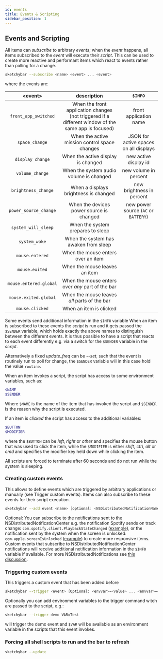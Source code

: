 ```yaml
---
id: events
title: Events & Scripting
sidebar_position: 1
---
```

## Events and Scripting
All items can *subscribe* to arbitrary *events*; when the *event* happens,
all items subscribed to the *event* will execute their *script*.
This can be used to create more reactive and performant items which react to
events rather than polling for a change.
```bash
sketchybar --subscribe <name> <event> ... <event>
```
where the events are:

| <event\>               | description                                                                                         | `$INFO`                                |
| :-------:              | :------:                                                                                            | :------:                               |
| `front_app_switched`   | When the front application changes (not triggered if a different window of the same app is focused) | front application name                 |
| `space_change`         | When the active mission control space changes                                                       | JSON for active spaces on all displays |
| `display_change`       | When the active display is changed                                                                  | new active display id                  |
| `volume_change`        | When the system audio volume is changed                                                             | new volume in percent                  |
| `brightness_change`    | When a displays brightness is changed                                                               | new brightness in percent              |
| `power_source_change`  | When the devices power source is changed                                                            | new power source (`AC` or `BATTERY`)   |
| `system_will_sleep`    | When the system prepares to sleep                                                                   |                                        |
| `system_woke`          | When the system has awaken from sleep                                                               |                                        |
| `mouse.entered`        | When the mouse enters over an item                                                                  |                                        |
| `mouse.exited`         | When the mouse leaves an item                                                                       |                                        |
| `mouse.entered.global` | When the mouse enters over *any* part of the bar                                                    |                                        |
| `mouse.exited.global`  | When the mouse leaves *all* parts of the bar                                                        |                                        |
| `mouse.clicked`        | When an item is clicked                                                                             |                                        |

Some events send additional information in the `$INFO` variable
When an item is subscribed to these events the *script* is run and it gets passed the `$SENDER` variable, which holds exactly the above names to distinguish between the different events.
It is thus possible to have a script that reacts to each event differently e.g. via a switch for the `$SENDER` variable in the *script*.

Alternatively a fixed *update_freq* can be *--set*, such that the event is routinely run to poll for change, the `$SENDER` variable will in this case hold the value `routine`.

When an item invokes a script, the script has access to some environment variables, such as:
```bash
$NAME
$SENDER
```
Where `$NAME` is the name of the item that has invoked the script and `$SENDER` is the reason why the script is executed.

If an item is *clicked* the script has access to the additional variables:
```bash 
$BUTTON
$MODIFIER
```
where the `$BUTTON` can be *left*, *right* or *other* and specifies the mouse button that was used to click the item, while the `$MODIFIER` is either *shift*, *ctrl*, *alt* or *cmd* and 
specifies the modifier key held down while clicking the item.


All scripts are forced to terminate after 60 seconds and do not run while the system is sleeping. 

### Creating custom events
This allows to define events which are triggered by arbitrary applications or manually (see Trigger custom events).
Items can also subscribe to these events for their script execution.
```bash
sketchybar --add event <name> [optional: <NSDistributedNotificationName>]
```
Optional: You can subscribe to the notifications sent to the NSDistributedNotificationCenter e.g.
the notification Spotify sends on track change:
`com.spotify.client.PlaybackStateChanged` ([example](https://github.com/FelixKratz/SketchyBar/discussions/12#discussioncomment-1455842)), or the
notification sent by the system when the screen is unlocked:
`com.apple.screenIsUnlocked` ([example](https://github.com/FelixKratz/SketchyBar/discussions/12?sort=new#discussioncomment-2979651))
to create more responsive items.
Custom events that subscribe to NSDistributedNotificationCenter notifications
will receive additional notification information in the `$INFO` variable if available.
For more NSDistributedNotifications see [this discussion](https://github.com/FelixKratz/SketchyBar/discussions/151).

### Triggering custom events
This triggers a custom event that has been added before
```bash
sketchybar --trigger <event> [Optional: <envvar>=<value> ... <envvar>=<value>]
```
Optionally you can add environment variables to the trigger command witch are passed to the script, e.g.:
```bash
sketchybar --trigger demo VAR=Test
```
will trigger the demo event and `$VAR` will be available as an environment variable in the scripts that this event invokes.

### Forcing all shell scripts to run and the bar to refresh
```bash
sketchybar --update
```

